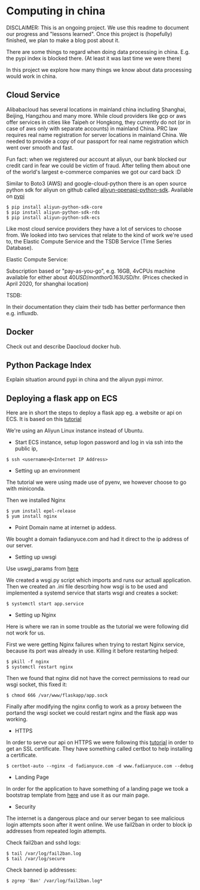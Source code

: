 Computing in china
==================

DISCLAIMER: This is an ongoing project.
We use this readme to document our progress and "lessons learned".
Once this project is (hopefully) finished, we plan to make a blog post about it.


There are some things to regard when doing data processing in china.
E.g. the pypi index is blocked there. (At least it was last time we were there)

In this project we explore how many things we know about data processing
would work in china.


Cloud Service
-------------

Alibabacloud has several locations in mainland china including Shanghai, Beijing, Hangzhou and many more.
While cloud providers like gcp or aws offer services in cities like Taipeh
or Hongkong, they currently do not (or in case of aws only with separate accounts) in mainland China.
PRC law requires real name registration for server locations in mainland China.
We needed to provide a copy of our passport for real name registration which went over smooth and fast.


Fun fact: when we registered our account at aliyun, our bank blocked our credit card in
fear we could be victim of fraud.
After telling them about one of the world's largest e-commerce companies we got our card back :D


Similar to Boto3 (AWS) and google-cloud-python there is an open source python sdk for aliyun
on github called [aliyun-openapi-python-sdk](https://github.com/aliyun/aliyun-openapi-python-sdk).
Available on [pypi](https://pypi.org/project/aliyun-python-sdk-core/)

```
$ pip install aliyun-python-sdk-core
$ pip install aliyun-python-sdk-rds
$ pip install aliyun-python-sdk-ecs
```


Like most cloud service providers they have a lot of services to choose from.
We looked into two services that relate to the kind of work we're used to, the 
Elastic Compute Service and the TSDB Service (Time Series Database).

Elastic Compute Service:

Subscription based or "pay-as-you-go", e.g. 16GB, 4vCPUs machine available for either about 40$USD/month or 0.163$USD/hr. (Prices checked in April 2020, for shanghai location)

TSDB:

In their documentation they claim their tsdb has better performance then e.g. influxdb.



Docker
------

Check out and describe Daocloud docker hub.


Python Package Index
--------------------

Explain situation around pypi in china and the aliyun pypi mirror.


Deploying a flask app on ECS
----------------------------

Here are in short the steps to deploy a flask app eg. a website or api on ECS.
It is based on this [tutorial](https://www.alibabacloud.com/blog/setting-up-a-flask-application-on-alibaba-cloud-ecs-ubuntu-16-04_594502)

We're using an Aliyun Linux instance instead of Ubuntu.


* Start ECS instance, setup logon password and log in via ssh into the public ip,

```
$ ssh <username>@<Internet IP Address>
```

* Setting up an environment

The tutorial we were using made use of pyenv, we however choose to go with miniconda.

Then we installed Nginx

```
$ yum install epel-release
$ yum install nginx
```

* Point Domain name at internet ip addess.

We bought a domain fadianyuce.com and had it direct to the ip address of our server.

* Setting up uwsgi

Use uswgi_params from [here](https://github.com/nginx/nginx/blob/master/conf/uwsgi_params?spm=a2c65.11461447.0.0.4db8498eosHfx4)

We created a wsgi.py script which imports and runs our actuall application.
Then we created an .ini file descrbing how wsgi is to be used and implemented a systemd service that starts wsgi and creates a socket:

```
$ systemctl start app.service
```

* Setting up Nginx

Here is where we ran in some trouble as the tutorial we were following did not work for us.

First we were getting Nginx failures when trying to restart Nginx service, because its port was already in use.
Killing it before restarting helped:

```
$ pkill -f nginx 
$ systemctl restart nginx
```

Then we found that nginx did not have the correct permissions to read our wsgi socket, this fixed it:

```
$ chmod 666 /var/www/flaskapp/app.sock
```

Finally after modifying the nginx config to work as a proxy between the portand the wsgi socket we could restart nginx and the flask app was working.

* HTTPS

In order to serve our api on HTTPS we were following this [tutorial](https://medium.com/@nishankjaintdk/serving-a-website-on-a-registered-domain-with-https-using-nginx-and-lets-encrypt-8d482e01a682) in order to get an SSL certificate.
They have something called certbot to help installing a certificate.

```
$ certbot-auto --nginx -d fadianyuce.com -d www.fadianyuce.com --debug
```

* Landing Page

In order for the application to have something of a landing page we took a bootstrap
template from [here](https://getbootstrap.com/docs/3.4/getting-started/) and use it as our main page.

* Security

The internet is a dangerous place and our server began to see malicious login attempts soon after it went online.
We use fail2ban in order to block ip addresses from repeated login attempts.

Check fail2ban and sshd logs:

```
$ tail /var/log/fail2ban.log
$ tail /var/log/secure
```

Check banned ip addresses:

```
$ zgrep 'Ban' /var/log/fail2ban.log*
```
